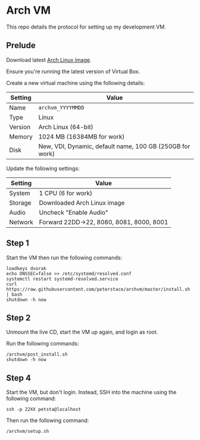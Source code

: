 # Arch VM

This repo details the protocol for setting up my development VM.

## Prelude

Download latest [Arch Linux image](https://www.archlinux.org/download/).

Ensure you're running the latest version of Virtual Box.

Create a new virtual machine using the following details:

| Setting | Value                                                    |
| ---     | ---                                                      |
| Name    | `archvm_YYYYMMDD`                                        |
| Type    | Linux                                                    |
| Version | Arch Linux (64-bit)                                      |
| Memory  | 1024 MB (16384MB for work)                               |
| Disk    | New, VDI, Dynamic, default name, 100 GB (250GB for work) |

Update the following settings:

| Setting | Value                                    |
| ---     | ---                                      |
| System  | 1 CPU (6 for work)                       |
| Storage | Downloaded Arch Linux image              |
| Audio   | Uncheck "Enable Audio"                   |
| Network | Forward 22DD->22, 8080, 8081, 8000, 8001 |

## Step 1

Start the VM then run the following commands:

```
loadkeys dvorak
echo DNSSEC=false >> /etc/systemd/resolved.conf
systemctl restart systemd-resolved.service
curl https://raw.githubusercontent.com/peterstace/archvm/master/install.sh | bash
shutdown -h now
```

## Step 2

Unmount the live CD, start the VM up again, and login as root.

Run the following commands:

```
/archvm/post_install.sh
shutdown -h now
```

## Step 4

Start the VM, but don't login. Instead, SSH into the machine using the following command:

```
ssh -p 22XX petsta@localhost
```

Then run the following command:

```
/archvm/setup.sh
```

